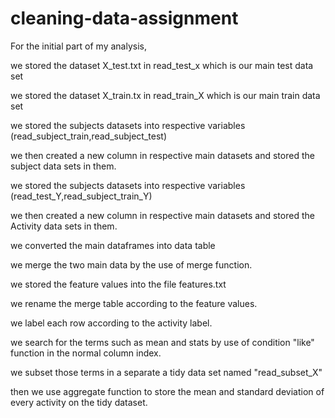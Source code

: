 # cleaning-data-assignment
For the initial part of my analysis,

we stored the dataset X_test.txt in read_test_x which is our main test data set

we stored the dataset X_train.tx in read_train_X which is our main train data set

we stored the subjects datasets into respective variables (read_subject_train,read_subject_test)

we then created a new column in respective main datasets and stored the subject data sets in them.

we stored the subjects datasets into respective variables (read_test_Y,read_subject_train_Y)

we then created a new column in respective main datasets and stored the Activity data sets in them.

we converted the main dataframes into data table 

we merge the two main data by the use of merge function.

we stored the feature values into the file features.txt

we rename the merge table according to the feature values.

we label each row according to the activity label.

we search for the terms such as mean and stats by use of condition "like" function in the normal column index.

we subset those terms in a separate a tidy data set named "read_subset_X"

then we use aggregate function to store the mean and standard deviation of every activity on the tidy dataset.
